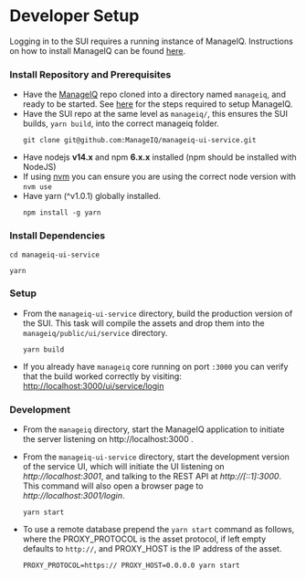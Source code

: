 # Developer Setup

Logging in to the SUI requires a running instance of ManageIQ. Instructions on how to install ManageIQ can be found
[here](https://github.com/ManageIQ/guides/blob/master/developer_setup.md).

### Install Repository and Prerequisites

- Have the [ManageIQ](http://github.com/ManageIQ/manageiq) repo cloned into a
  directory named `manageiq`, and ready to be started. See [here](https://github.com/ManageIQ/guides/blob/master/developer_setup.md)
  for the steps required to setup ManageIQ.
- Have the SUI repo at the same level as `manageiq/`, this ensures the SUI builds, `yarn build`, into the correct manageiq folder.
  ```
  git clone git@github.com:ManageIQ/manageiq-ui-service.git
  ```
- Have nodejs **v14.x** and npm **6.x.x** installed (npm should be installed with NodeJS)
- If using [nvm](https://github.com/creationix/nvm) you can ensure you are using the correct node version with `nvm use`
- Have yarn (^v1.0.1) globally installed.
  ```
  npm install -g yarn
  ```

### Install Dependencies

```
cd manageiq-ui-service
```
```
yarn
```

### Setup

- From the `manageiq-ui-service` directory, build the production version of
  the SUI. This task  will compile the assets and drop them into the `manageiq/public/ui/service` directory.
  ```
  yarn build
  ```
- If you already have `manageiq` core running on port `:3000` you can verify that the build worked correctly by visiting:
	[http://localhost:3000/ui/service/login](http://localhost:3000/ui/service/)

### Development

- From the `manageiq` directory, start the ManageIQ application to initiate the server listening on
  http://localhost:3000 .

- From the `manageiq-ui-service` directory, start the development version of
  the service UI, which will initiate the UI listening on _http://localhost:3001_, and talking to the REST API at
  _http://[::1]:3000_.  This command will also open a browser page to  _http://localhost:3001/login_.

  ```
  yarn start
  ```

- To use a remote database prepend the `yarn start` command as follows, where the PROXY_PROTOCOL is the asset protocol,
if left empty defaults to `http://`, and PROXY_HOST is the IP address of the asset.

    ```
    PROXY_PROTOCOL=https:// PROXY_HOST=0.0.0.0 yarn start
    ```
